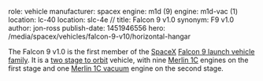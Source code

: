 role: vehicle
manufacturer: spacex
engine: m1d (9)
engine: m1d-vac (1)
location: lc-40
location: slc-4e
//
title: Falcon 9 v1.0
synonym: F9 v1.0
author: jon-ross
publish-date: 1451946556
hero: /media/spacex/vehicles/falcon-9-v10/horizontal-hangar

The Falcon 9 v1.0 is the first member of the [SpaceX](term)
[Falcon 9 launch vehicle family](term:falcon9). It is a
[two stage to orbit](term) vehicle, with nine [Merlin 1C](term)
engines on the first stage and one [Merlin 1C vacuum](term) engine on
the second stage.
